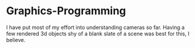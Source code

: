 ﻿# Graphics-Programming

I have put most of my effort into understanding cameras so far.
Having a few rendered 3d objects shy of a blank slate of a scene was best for this, I believe.


